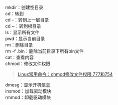 mkdir：创建空目录  
cd：转到  
  cd -：转到上一层目录  
  cd ~：转到根目录  
ls：显示所有文件  
pwd：显示当前目录  
rm：删除目录  
  rm -f .bin：删除当前目录下所有bin文件  
cat：查看内容  
chmod：修改文件权限  
>[Linux常用命令：chmod修改文件权限 777和754](https://blog.csdn.net/pythonw/article/details/80263428)  

dmesg：显示开机信息  
insmod：加载驱动模块  
rmmod：卸载驱动模块  
